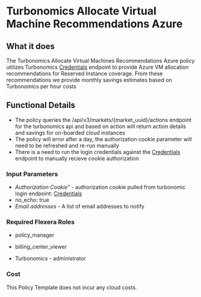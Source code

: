 # Turbonomics Allocate Virtual Machine Recommendations Azure

## What it does

The Turbonomics Allocate Virtual Machines Recommendations Azure policy utilizes Turbonomics [Credentials](https://turbonomic.com/api/v3/markets/{market_uuid}/actions) endpoint to provide Azure VM allocation recommendations for Reserved Instance coverage. From these recommendations we provide monthly savings estimates based on Turbonomics per hour costs

## Functional Details

- The policy queries the /api/v3/markets/{market_uuid}/actions endpoint for the turbonomics api and based on action will return action details and savings for on-boarded cloud instances
- The policy will error after a day, the authorization cookie parameter will need to be refreshed and re-run manually
- There is a need to run the login credentials against the [Credentials](https://xxxx.turbonomic.com/api/v3/login) endpoint to manually recieve cookie authorization

### Input Parameters

- *Authorization Cookie"* - authorization cookie pulled from turbonomic login endpoint: [Credentials](https://xxxx.turbonomic.com/api/v3/login)
- no_echo: true
- *Email addresses* - A list of email addresses to notify

### Required Flexera Roles

- policy_manager
- billing_center_viewer

- Turbonomics - administrator

### Cost

This Policy Template does not incur any cloud costs.
